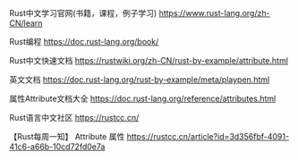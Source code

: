 Rust中文学习官网(书籍，课程，例子学习)
https://www.rust-lang.org/zh-CN/learn

Rust编程
https://doc.rust-lang.org/book/


Rust中文快速文档
https://rustwiki.org/zh-CN/rust-by-example/attribute.html

英文文档
https://doc.rust-lang.org/rust-by-example/meta/playpen.html

属性Attribute文档大全
https://doc.rust-lang.org/reference/attributes.html


Rust语言中文社区
https://rustcc.cn/

【Rust每周一知】 Attribute 属性
https://rustcc.cn/article?id=3d356fbf-4091-41c6-a66b-10cd72fd0e7a
